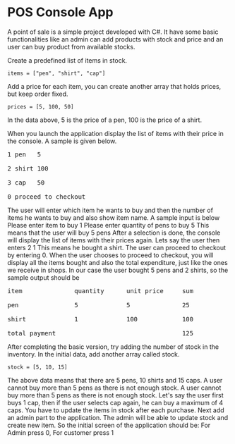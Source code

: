# POS Console App
A point of sale is a simple project developed with C#. It have some basic functionalities like an admin can add products with stock and price and an user can buy product from available stocks.

Create a predefined list of items in stock.

`items = ["pen", "shirt", "cap"]`

Add a price for each item, you can create another array that holds prices, but keep order fixed.

`prices = [5, 100, 50]`

In the data above, 5 is the price of a pen, 100 is the price of a shirt.

When you launch the application display the list of items with their price in the console. A sample is given below.
<pre>
1 pen   5

2 shirt 100

3 cap   50

0 proceed to checkout
</pre>
The user will enter which item he wants to buy and then the number of items he wants to buy and also show item name.  A sample input is below
Please enter item to buy
1
Please enter quantity of pens to buy
5
This means that the user will buy 5 pens
After a selection is done, the console will display the list of items with their prices again.
Lets say the user then enters
2
1
This means he bought a shirt.
The user can proceed to checkout by entering 0.
When the user chooses to proceed to checkout, you will display all the items bought and also the total expenditure, just like the ones we receive in shops. In our case the user bought 5 pens and 2 shirts, so the sample output should be
<pre>
item              quantity      unit price     sum

pen               5             5              25

shirt             1             100            100

total payment                                  125
</pre>
 

After completing the basic version, try adding the number of stock in the inventory. In the initial data, add another array called stock.

`stock = [5, 10, 15]`

The above data means that there are 5 pens, 10 shirts and 15 caps. A user cannot buy more than 5 pens as there is not enough stock.
A user cannot buy more than 5 pens as there is not enough stock.
Let's say the user first buys 1 cap, then if the user selects cap again, he can buy a maximum of 4 caps.
You have to update the items in stock after each purchase.
Next add an admin part to the application. The admin will be able to update stock and create new item.
So the initial screen of the application should be:
For Admin press 0, For customer press 1
